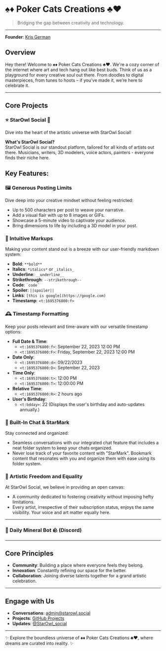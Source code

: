 # ♠️♦️ Poker Cats Creations ♣️♥️

> Bridging the gap between creativity and technology.

---

**Founder**: [Kris German](https://github.com/Star-Owl)

## Overview

Hey there! Welcome to ♠️♦️ Poker Cats Creations ♣️♥️.
We're a cozy corner of the internet where art and tech hang out like best buds. Think of us as a playground for every creative soul out there. From doodles to digital masterpieces, from tunes to hoots – if you’ve made it, we’re here to celebrate it.

---

## Core Projects

### ⭐️ StarOwl Social 🦉

Dive into the heart of the artistic universe with StarOwl Social! 

**What's StarOwl Social?**  
StarOwl Social is our standout platform, tailored for all kinds of artists out there. Musicians, writers, 3D modelers, voice actors, painters - everyone finds their niche here.

## Key Features:

### 🖼 Generous Posting Limits
Dive deep into your creative mindset without feeling restricted:
- Up to 500 characters per post to weave your narrative.
- Add a visual flair with up to 8 images or GIFs.
- Showcase a 5-minute video to captivate your audience.
- Bring dimensions to life by including a 3D model in your post.

### 📜 Intuitive Markups
Making your content stand out is a breeze with our user-friendly markdown system:
- **Bold**: `**bold**`
- **Italics**: `*italics*` or `_italics_`
- **Underline**: `__underline__`
- **Strikethrough**: `--strikethrough--`
- **Code**: `` `code` ``
- **Spoiler**: `||spoiler||`
- **Links**: `[this is google](https://google.com)`
- **Timestamp**: `<t:1695376800:f>`

### 🕰 Timestamp Formatting

Keep your posts relevant and time-aware with our versatile timestamp options:

- **Full Date & Time**:
  - `<t:1695376800:f>`: September 22, 2023 12:00 PM 
  - `<t:1695376800:F>`: Friday, September 22, 2023 12:00 PM
- **Date Only**:
  - `<t:1695376800:d>`: 09/22/2023
  - `<t:1695376800:D>`: September 22, 2023
- **Time Only**:
  - `<t:1695376800:t>`: 12:00 PM
  - `<t:1695376800:T>`: 12:00:00 PM
- **Relative Time**:
  - `<t:1695376800:R>`: 2 hours ago
- **User's Birthday**:
  - `<t:bdday>`: 22 (Displays the user's birthday and auto-updates annually.)

### 💬 Built-In Chat & StarMark
Stay connected and organized:
- Seamless conversations with our integrated chat feature that includes a neat folder system to keep your chats organized.
- Never lose track of your favorite content with "StarMark". Bookmark content that resonates with you and organize them with ease using its folder system.

### 🌌 Artistic Freedom and Equality
At StarOwl Social, we believe in providing an open canvas:
- A community dedicated to fostering creativity without imposing hefty limitations.
- Every artist, irrespective of their subscription status, enjoys the same visibility. Your voice and art matter equally here.

---

### 💎 Daily Mineral Bot 🪨 (Discord)

---

## Core Principles

- **Community**: Building a place where everyone feels they belong.
- **Innovation**: Constantly refining our space for the better.
- **Collaboration**: Joining diverse talents together for a grand artistic celebration.

---

## Engage with Us

- **Conversations**: [admin@starowl.social](mailto:admin@starowl.social)
- **Projects**: [GitHub Projects](#)
- **Updates**: [@StarOwl_social](https://twitter.com/StarOwl_social)

---

✨ Explore the boundless universe of ♠️♦️ Poker Cats Creations ♣️♥️, where dreams are curated into reality. ✨

